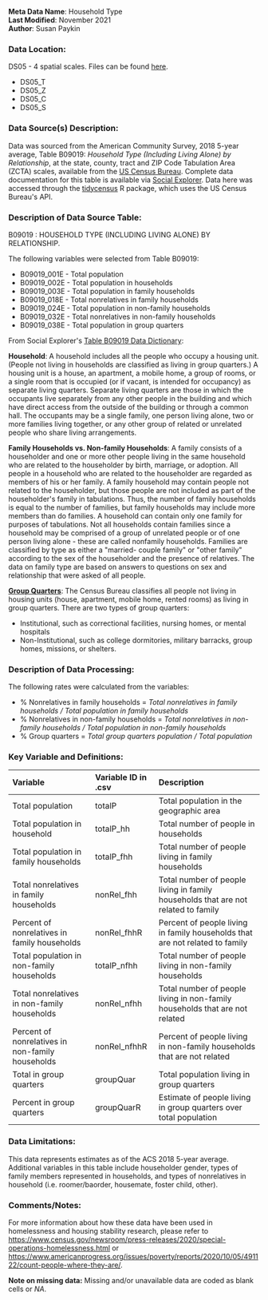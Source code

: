 **Meta Data Name**: Household Type  
**Last Modified**: November 2021  
**Author**: Susan Paykin  

### Data Location: 
DS05 - 4 spatial scales. Files can be found [here](/data_final).
* DS05_T  
* DS05_Z  
* DS05_C  
* DS05_S  

### Data Source(s) Description:  
Data was sourced from the American Community Survey, 2018 5-year average, Table  B09019: *Household Type (Including Living Alone) by Relationship*, at the state, county, tract and ZIP Code Tabulation Area (ZCTA) scales, available from the [US Census Bureau](https://data.census.gov/cedsci/table?q=B09019&g=0100000US%240400000&tid=ACSDT5Y2018.B09019).  Complete data documentation for this table is available via [Social Explorer](https://www.socialexplorer.com/data/ACS2018_5yr/metadata/?ds=ACS18_5yr&var=B09019001). Data here was accessed through the [tidycensus](https://walker-data.com/tidycensus/index.html) R package, which uses the US Census Bureau's API. 

### Description of Data Source Table:
B09019 : HOUSEHOLD TYPE (INCLUDING LIVING ALONE) BY RELATIONSHIP.

The following variables were selected from Table B09019:
* B09019_001E - Total population 
* B09019_002E - Total population in households
* B09019_003E - Total population in family households
* B09019_018E - Total nonrelatives in family households
* B09019_024E - Total population in non-family households
* B09019_032E - Total nonrelatives in non-family households
* B09019_038E - Total population in group quarters

From Social Explorer's [Table B09019 Data Dictionary](https://www.socialexplorer.com/data/ACS2018_5yr/metadata/?ds=ACS18_5yr&var=B09019001): 

**Household**: A household includes all the people who occupy a housing unit. (People not living in households are classified as living in group quarters.) A housing unit is a house, an apartment, a mobile home, a group of rooms, or a single room that is occupied (or if vacant, is intended for occupancy) as separate living quarters. Separate living quarters are those in which the occupants live separately from any other people in the building and which have direct access from the outside of the building or through a common hall. The occupants may be a single family, one person living alone, two or more families living together, or any other group of related or unrelated people who share living arrangements.

**Family Households vs. Non-family Households**: A family consists of a householder and one or more other people living in the same household who are related to the householder by birth, marriage, or adoption. All people in a household who are related to the householder are regarded as members of his or her family. A family household may contain people not related to the householder, but those people are not included as part of the householder's family in tabulations. Thus, the number of family households is equal to the number of families, but family households may include more members than do families. A household can contain only one family for purposes of tabulations. Not all households contain families since a household may be comprised of a group of unrelated people or of one person living alone - these are called nonfamily households. Families are classified by type as either a "married- couple family" or "other family" according to the sex of the householder and the presence of relatives. The data on family type are based on answers to questions on sex and relationship that were asked of all people.

**[Group Quarters](https://www.census.gov/topics/income-poverty/poverty/guidance/group-quarters.html)**: The Census Bureau classifies all people not living in housing units (house, apartment, mobile home, rented rooms) as living in group quarters. There are two types of group quarters:
* Institutional, such as correctional facilities, nursing homes, or mental hospitals
* Non-Institutional, such as college dormitories, military barracks, group homes, missions, or shelters.

### Description of Data Processing: 
The following rates were calculated from the variables: 

* % Nonrelatives in family households = *Total nonrelatives in family households / Total population in family households*
* % Nonrelatives in non-family households = *Total nonrelatives in non-family households / Total population in non-family households*
* % Group quarters = *Total group quarters population / Total population*


### Key Variable and Definitions:
| Variable | Variable ID in .csv | Description |
  |:---------|:--------------------|:------------|
  | Total population  | totalP | Total population in the geographic area |
  | Total population in household  | totalP_hh | Total number of people in households |
  | Total population in family households | totalP_fhh | Total number of people living in family households |
  | Total nonrelatives in family households | nonRel_fhh | Total number of people living in family households that are not related to family |
  | Percent of nonrelatives in family households | nonRel_fhhR | Percent of people living in family households that are not related to family |
  | Total population in non-family households | totalP_nfhh | Total number of people living in non-family households |
  | Total nonrelatives in non-family households | nonRel_nfhh | Total number of people living in non-family households that are not related |
  | Percent of nonrelatives in non-family households | nonRel_nfhhR | Percent of people living in non-family households that are not related |
  | Total in group quarters | groupQuar | Total population living in group quarters |
  | Percent in group quarters | groupQuarR | Estimate of people living in group quarters over total population |
  
### Data Limitations:
This data represents estimates as of the ACS 2018 5-year average. Additional variables in this table include householder gender, types of family members represented in households, and types of nonrelatives in household (i.e. roomer/baorder, housemate, foster child, other). 

### Comments/Notes:
For more information about how these data have been used in homelessness and housing stability research, please refer to https://www.census.gov/newsroom/press-releases/2020/special-operations-homelessness.html or https://www.americanprogress.org/issues/poverty/reports/2020/10/05/491122/count-people-where-they-are/.

**Note on missing data:** Missing and/or unavailable data are coded as blank cells or _NA_.
